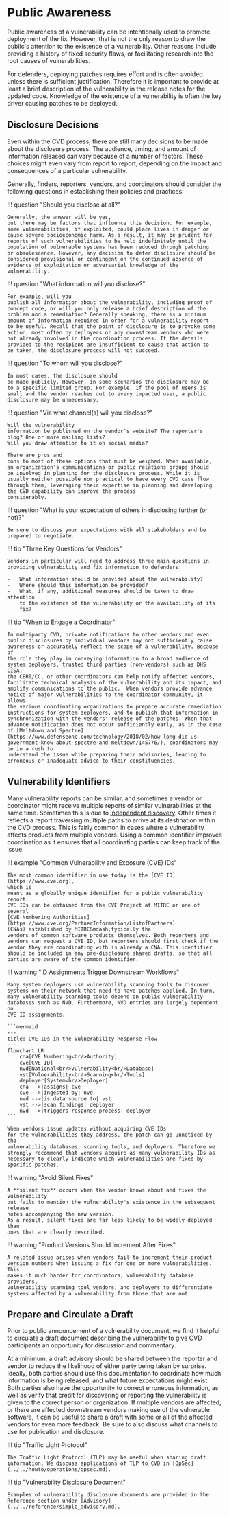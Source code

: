 # Public Awareness

Public awareness of a vulnerability can be intentionally used to promote deployment of the fix.
However, that is not the only reason to draw the public's attention to the existence of a vulnerability.
Other reasons include providing a history of fixed security flaws, or facilitating research into the root causes of vulnerabilities.

For defenders, deploying patches requires effort and is often avoided
unless there is sufficient justification. Therefore it is important to
provide at least a brief description of the vulnerability in the release
notes for the updated code. Knowledge of the existence of a
vulnerability is often the key driver causing patches to be deployed.

## Disclosure Decisions

Even within the CVD process, there are still many decisions to be made
about the disclosure process. The audience, timing, and amount of
information released can vary because of a number of factors. These
choices might even vary from report to report, depending on the impact
and consequences of a particular vulnerability.

Generally, finders, reporters, vendors, and coordinators should consider
the following questions in establishing their policies and practices:

<div class="grid" markdown>

!!! question "Should you disclose at all?"

    Generally, the answer will be yes,
    but there may be factors that influence this decision. For example,
    some vulnerabilities, if exploited, could place lives in danger or
    cause severe socioeconomic harm. As a result, it may be prudent for
    reports of such vulnerabilities to be held indefinitely until the
    population of vulnerable systems has been reduced through patching
    or obsolescence. However, any decision to defer disclosure should be
    considered provisional or contingent on the continued absence of
    evidence of exploitation or adversarial knowledge of the
    vulnerability.

!!! question "What information will you disclose?"

    For example, will you
    publish all information about the vulnerability, including proof of
    concept code, or will you only release a brief description of the
    problem and a remediation? Generally speaking, there is a minimum
    amount of information required in order for a vulnerability report
    to be useful. Recall that the point of disclosure is to provoke some
    action, most often by deployers or any downstream vendors who were
    not already involved in the coordination process. If the details
    provided to the recipient are insufficient to cause that action to
    be taken, the disclosure process will not succeed.

!!! question "To whom will you disclose?"

    In most cases, the disclosure should
    be made publicly. However, in some scenarios the disclosure may be
    to a specific limited group. For example, if the pool of users is
    small and the vendor reaches out to every impacted user, a public
    disclosure may be unnecessary.

!!! question "Via what channel(s) will you disclose?"

    Will the vulnerability
    information be published on the vendor's website? The reporter's
    blog? One or more mailing lists?
    Will you draw attention to it on social media?

    There are pros and
    cons to most of these options that must be weighed. When available,
    an organization's communications or public relations groups should
    be involved in planning for the disclosure process. While it is
    usually neither possible nor practical to have every CVD case flow
    through them, leveraging their expertise in planning and developing
    the CVD capability can improve the process
    considerably.

</div>

!!! question "What is your expectation of others in disclosing further (or not)?"

    Be sure to discuss your expectations with all stakeholders and be
    prepared to negotiate.

!!! tip "Three Key Questions for Vendors"

    Vendors in particular will need to address three main questions in
    providing vulnerability and fix information to defenders:

    -   What information should be provided about the vulnerability?
    -   Where should this information be provided?
    -   What, if any, additional measures should be taken to draw attention
        to the existence of the vulnerability or the availability of its
        fix?

!!! tip "When to Engage a Coordinator"

    In multiparty CVD, private notifications to other vendors and even
    public disclosures by individual vendors may not sufficiently raise
    awareness or accurately reflect the scope of a vulnerability. Because of
    the role they play in conveying information to a broad audience of
    system deployers, trusted third parties (non-vendors) such as DHS CISA,
    the CERT/CC, or other coordinators can help notify affected vendors,
    facilitate technical analysis of the vulnerability and its impact, and
    amplify communications to the public.  When vendors provide advance
    notice of major vulnerabilities to the coordinator community, it allows
    the various coordinating organizations to prepare accurate remediation
    instructions for system deployers, and to publish that information in
    synchronization with the vendors' release of the patches. When that
    advance notification does not occur sufficiently early, as in the case
    of [Meltdown and Spectre](https://www.defenseone.com/technology/2018/02/how-long-did-us-government-know-about-spectre-and-meltdown/145776/), coordinators may be in a rush to
    understand the issue while preparing their advisories, leading to
    erroneous or inadequate advice to their constituencies.


## Vulnerability Identifiers

Many vulnerability reports can be similar, and sometimes a vendor or
coordinator might receive multiple reports of similar vulnerabilities at
the same time.
Sometimes this is due to [independent discovery](../../howto/troubleshooting/independent_discovery.md).
Other
times it reflects a report traversing multiple paths to arrive at its
destination within the CVD process. This is fairly common in cases where
a vulnerability affects products from multiple vendors. Using a common
identifier improves coordination as it ensures that all coordinating
parties can keep track of the issue.

!!! example "Common Vulnerability and Exposure (CVE) IDs"

    The most common identifier in use today is the [CVE ID](https://www.cve.org),
    which is
    meant as a globally unique identifier for a public vulnerability report.
    CVE IDs can be obtained from the CVE Project at MITRE or one of several
    [CVE Numbering Authorities](https://www.cve.org/PartnerInformation/ListofPartners)
    (CNAs) established by MITRE&mdash;typically the
    vendors of common software products themselves. Both reporters and
    vendors can request a CVE ID, but reporters should first check if the
    vendor they are coordinating with is already a CNA. This identifier
    should be included in any pre-disclosure shared drafts, so that all
    parties are aware of the common identifier.

!!! warning "ID Assignments Trigger Downstream Workflows"

    Many system deployers use vulnerability scanning tools to discover
    systems on their network that need to have patches applied. In turn,
    many vulnerability scanning tools depend on public vulnerability
    databases such as NVD. Furthermore, NVD entries are largely dependent on
    CVE ID assignments. 

    ```mermaid
    ---
    title: CVE IDs in the Vulnerability Response Flow
    ---
    flowchart LR
        cna[CVE Numbering<br/>Authority]
        cve[CVE ID]
        nvd[National<br/>Vulnerability<br/>Database]
        vst[Vulnerability<br/>Scanning<br/>Tools]
        deployer[System<br/>Deployer]
        cna -->|assigns| cve
        cve -->|ingested by| nvd
        nvd -->|is data source to| vst
        vst -->|scan findings| deployer
        nvd -->|triggers response process| deployer
    ``` 
    
    When vendors issue updates without acquiring CVE IDs
    for the vulnerabilities they address, the patch can go unnoticed by the
    vulnerability databases, scanning tools, and deployers. Therefore we
    strongly recommend that vendors acquire as many vulnerability IDs as
    necessary to clearly indicate which vulnerabilities are fixed by
    specific patches.

!!! warning "Avoid Silent Fixes"

    A **silent fix** occurs when the vendor knows about and fixes the vulnerability 
    but fails to mention the vulnerability's existence in the subsequent release
    notes accompanying the new version. 
    As a result, silent fixes are far less likely to be widely deployed than 
    ones that are clearly described.

!!! warning "Product Versions Should Increment After Fixes"

    A related issue arises when vendors fail to increment their product
    version numbers when issuing a fix for one or more vulnerabilities. This
    makes it much harder for coordinators, vulnerability database providers,
    vulnerability scanning tool vendors, and deployers to differentiate
    systems affected by a vulnerability from those that are not.


## Prepare and Circulate a Draft

Prior to public announcement of a vulnerability document, we find it
helpful to circulate a draft document describing the vulnerability to
give CVD participants an opportunity for discussion and commentary.


At a minimum, a draft advisory should be shared between the reporter and
vendor to reduce the likelihood of either party being taken by surprise.
Ideally, both parties should use this documentation to coordinate how much
information is being released, and what future expectations might exist.
Both parties also have the opportunity to correct erroneous information,
as well as verify that credit for discovering or reporting the
vulnerability is given to the correct person or organization. If
multiple vendors are affected, or there are affected downstream vendors
making use of the vulnerable software, it can be useful to share a draft
with some or all of the affected vendors for even more feedback. Be sure
to also discuss what channels to use for publication and disclosure.

!!! tip "Traffic Light Protocol"

    The Traffic Light Protocol (TLP) may be useful when sharing draft
    information. We discuss applications of TLP to CVD in [OpSec](../../howto/operations/opsec.md).

!!! tip "Vulnerability Disclosure Document"
    
    Examples of vulnerability disclosure documents are provided in the Reference section under [Advisory](../../reference/simple_advisory.md).

